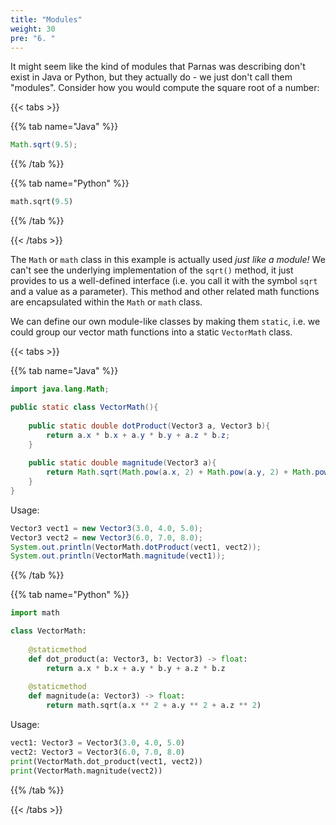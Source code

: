 ```yaml
---
title: "Modules"
weight: 30
pre: "6. "
---
```

It might seem like the kind of modules that Parnas was describing don't exist in Java or Python, but they actually do - we just don't call them "modules".  Consider how you would compute the square root of a number:

{{< tabs >}}

{{% tab name="Java" %}}

```java
Math.sqrt(9.5);
```

{{% /tab %}}

{{% tab name="Python" %}}

```python
math.sqrt(9.5)
```
{{% /tab %}}

{{< /tabs >}}

The `Math` or `math` class in this example is actually used _just like a module!_  We can't see the underlying implementation of the `sqrt()` method, it just provides to us a well-defined interface (i.e. you call it with the symbol `sqrt` and a value as a parameter). This method and other related math functions are encapsulated within the `Math` or `math` class.  

We can define our own module-like classes by making them `static`, i.e. we could group our vector math functions into a static `VectorMath` class.

{{< tabs >}}

{{% tab name="Java" %}}

```java
import java.lang.Math;

public static class VectorMath(){
    
    public static double dotProduct(Vector3 a, Vector3 b){
        return a.x * b.x + a.y * b.y + a.z * b.z;
    }
    
    public static double magnitude(Vector3 a){
        return Math.sqrt(Math.pow(a.x, 2) + Math.pow(a.y, 2) + Math.pow(a.z, 2));
    }
}
```
Usage:

```java
Vector3 vect1 = new Vector3(3.0, 4.0, 5.0);
Vector3 vect2 = new Vector3(6.0, 7.0, 8.0);
System.out.println(VectorMath.dotProduct(vect1, vect2));
System.out.println(VectorMath.magnitude(vect1));
```

{{% /tab %}}

{{% tab name="Python" %}}

```python
import math

class VectorMath:
    
    @staticmethod
    def dot_product(a: Vector3, b: Vector3) -> float:
        return a.x * b.x + a.y * b.y + a.z * b.z
    
    @staticmethod
    def magnitude(a: Vector3) -> float:
        return math.sqrt(a.x ** 2 + a.y ** 2 + a.z ** 2)
```
Usage:

```python
vect1: Vector3 = Vector3(3.0, 4.0, 5.0)
vect2: Vector3 = Vector3(6.0, 7.0, 8.0)
print(VectorMath.dot_product(vect1, vect2))
print(VectorMath.magnitude(vect2))
```

{{% /tab %}}

{{< /tabs >}}